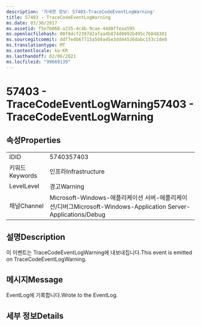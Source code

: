 ```yaml
---
description: '자세한 정보: 57403-TraceCodeEventLogWarning'
title: 57403 - TraceCodeEventLogWarning
ms.date: 03/30/2017
ms.assetid: f5e7b068-a335-4c4b-9cae-44d0ffeaa595
ms.openlocfilehash: 00f8dcf2397d2afaa4b874d8092b495c7b848301
ms.sourcegitcommit: ddf7edb67715a5b9a45e3dd44536dabc153c1de0
ms.translationtype: MT
ms.contentlocale: ko-KR
ms.lasthandoff: 02/06/2021
ms.locfileid: "99669139"
---
```

# <a name="57403---tracecodeeventlogwarning"></a><span data-ttu-id="51cd5-103">57403 - TraceCodeEventLogWarning</span><span class="sxs-lookup"><span data-stu-id="51cd5-103">57403 - TraceCodeEventLogWarning</span></span>

## <a name="properties"></a><span data-ttu-id="51cd5-104">속성</span><span class="sxs-lookup"><span data-stu-id="51cd5-104">Properties</span></span>  
  
|||  
|-|-|  
|<span data-ttu-id="51cd5-105">ID</span><span class="sxs-lookup"><span data-stu-id="51cd5-105">ID</span></span>|<span data-ttu-id="51cd5-106">57403</span><span class="sxs-lookup"><span data-stu-id="51cd5-106">57403</span></span>|  
|<span data-ttu-id="51cd5-107">키워드</span><span class="sxs-lookup"><span data-stu-id="51cd5-107">Keywords</span></span>|<span data-ttu-id="51cd5-108">인프라</span><span class="sxs-lookup"><span data-stu-id="51cd5-108">Infrastructure</span></span>|  
|<span data-ttu-id="51cd5-109">Level</span><span class="sxs-lookup"><span data-stu-id="51cd5-109">Level</span></span>|<span data-ttu-id="51cd5-110">경고</span><span class="sxs-lookup"><span data-stu-id="51cd5-110">Warning</span></span>|  
|<span data-ttu-id="51cd5-111">채널</span><span class="sxs-lookup"><span data-stu-id="51cd5-111">Channel</span></span>|<span data-ttu-id="51cd5-112">Microsoft-Windows-애플리케이션 서버-애플리케이션/디버그</span><span class="sxs-lookup"><span data-stu-id="51cd5-112">Microsoft-Windows-Application Server-Applications/Debug</span></span>|  
  
## <a name="description"></a><span data-ttu-id="51cd5-113">설명</span><span class="sxs-lookup"><span data-stu-id="51cd5-113">Description</span></span>  

 <span data-ttu-id="51cd5-114">이 이벤트는 TraceCodeEventLogWarning에 내보내집니다.</span><span class="sxs-lookup"><span data-stu-id="51cd5-114">This event is emitted on TraceCodeEventLogWarning.</span></span>  
  
## <a name="message"></a><span data-ttu-id="51cd5-115">메시지</span><span class="sxs-lookup"><span data-stu-id="51cd5-115">Message</span></span>  

 <span data-ttu-id="51cd5-116">EventLog에 기록합니다.</span><span class="sxs-lookup"><span data-stu-id="51cd5-116">Wrote to the EventLog.</span></span>  
  
## <a name="details"></a><span data-ttu-id="51cd5-117">세부 정보</span><span class="sxs-lookup"><span data-stu-id="51cd5-117">Details</span></span>
